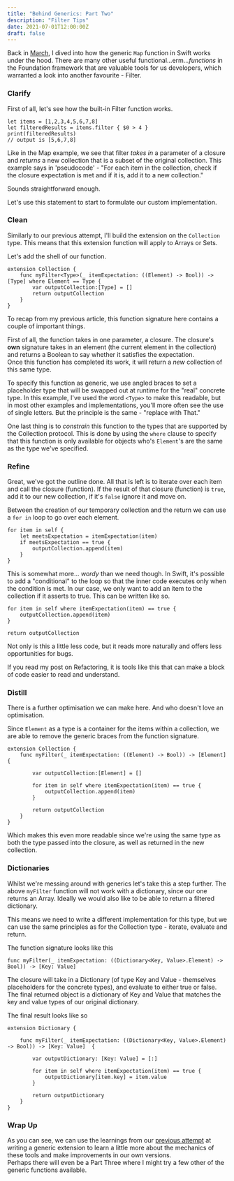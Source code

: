 ```yaml
---
title: "Behind Generics: Part Two"
description: "Filter Tips"
date: 2021-07-01T12:00:00Z
draft: false
---
```


Back in [March](/posts/understanding-generic-functions/), I dived into how the generic `Map` function in Swift works under the hood. There are many other useful functional...erm...*functions* in the Foundation framework that are valuable tools for us developers, which warranted a look into another favourite - Filter.

###   Clarify
First of all, let's see how the built-in Filter function works.

```
let items = [1,2,3,4,5,6,7,8]
let filteredResults = items.filter { $0 > 4 }
print(filteredResults)
// output is [5,6,7,8]
```

Like in the Map example, we see that filter *takes in* a parameter of a closure and *returns* a new collection that is a subset of the original collection. 
This example says in 'pseudocode' - "For each item in the collection, check if the closure expectation is met and if it is, add it to a new collection."

Sounds straightforward enough. 

Let's use this statement to start to formulate our custom implementation.

### Clean
Similarly to our previous attempt, I'll build the extension on the  `Collection` type. This means that this extension function will apply to Arrays or Sets. 

Let's add the shell of our function.

```
extension Collection {
    func myFilter<Type>(_ itemExpectation: ((Element) -> Bool)) -> [Type] where Element == Type {
        var outputCollection:[Type] = []
        return outputCollection
    }
}
```

To recap from my previous article, this function signature here contains a couple of important things.

First of all, the function takes in one parameter, a closure. The closure's **own** signature takes in an element (the current element in the collection) and returns a Boolean to say whether it satisfies the expectation.  
Once this function has completed its work, it will return a *new* collection of this same type.  

To specify this function as generic, we use angled braces to set a placeholder type that will be swapped out at runtime for the "real" concrete type. In this example, I've used the word `<Type>` to make this readable, but in most other examples and implementations, you'll more often see the use of single letters. But the principle is the same - "replace <This> with That."

One last thing is to _constrain_ this function to the types that are supported by the Collection protocol. This is done by using the `where` clause to specify that this function is only available for objects who's `Element`'s are the same as the type we've specified.

### Refine

Great, we've got the outline done. 
All that is left is to iterate over each item and call the closure (function). If the result of that closure (function) is `true`, add it to our new collection, if it's `false` ignore it and move on.

Between the creation of our temporary collection and the return we can use a `for in` loop to go over each element.

```
for item in self {
    let meetsExpectation = itemExpectation(item)
    if meetsExpectation == true {
        outputCollection.append(item)
    }
}
```

This is somewhat more... _wordy_ than we need though. In Swift, it's possible to add a "conditional" to the loop so that the inner code executes only when the condition is met. In our case, we only want to add an item to the collection if it asserts to true. This can be written like so.

```
for item in self where itemExpectation(item) == true {
    outputCollection.append(item)
}

return outputCollection
```
Not only is this a little less code, but it reads more naturally and offers less opportunities for bugs. 

If you read my post on Refactoring, it is tools like this that can make a block of code easier to read and understand.

### Distill
There is a further optimisation we can make here. And who doesn't love an optimisation.

Since `Element` as a type is a container for the items within a collection, we are able to remove the generic braces from the function signature.
```
extension Collection {
    func myFilter(_ itemExpectation: ((Element) -> Bool)) -> [Element] {
        
        var outputCollection:[Element] = []
        
        for item in self where itemExpectation(item) == true {
            outputCollection.append(item)
        }

        return outputCollection
    }
}
```
Which makes this even more readable since we're using the same type as both the type passed into the closure, as well as returned in the new collection.

### Dictionaries

Whilst we're messing around with generics let's take this a step further. 
The above `myFilter` function will not work with a dictionary, since our one returns an Array. Ideally we would also like to be able to return a filtered dictionary.

This means we need to write a different implementation for this type, but we can use the same principles as for the Collection type - iterate, evaluate and return.

The function signature looks like this
```
func myFilter(_ itemExpectation: ((Dictionary<Key, Value>.Element) -> Bool)) -> [Key: Value] 
```

The closure will take in a Dictionary (of type Key and Value - themselves placeholders for the concrete types), and evaluate to either true or false. The final returned object is a dictionary of Key and Value that matches the key and value types of our original dictionary.

The final result looks like so
```
extension Dictionary {
    
    func myFilter(_ itemExpectation: ((Dictionary<Key, Value>.Element) -> Bool)) -> [Key: Value]  {
        
        var outputDictionary: [Key: Value] = [:]
        
        for item in self where itemExpectation(item) == true {
            outputDictionary[item.key] = item.value
        }
        
        return outputDictionary
    }
}
```

### Wrap Up
As you can see, we can use the learnings from our [previous attempt](/posts/understanding-generic-functions/) at writing a generic extension to learn a little more about the mechanics of these tools and make improvements in our own versions.  
Perhaps there will even be a Part Three where I might try a few other of the generic functions available.
